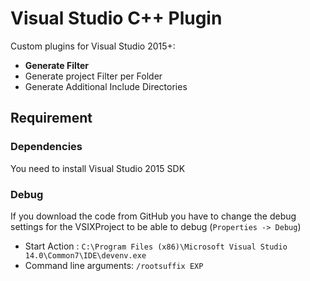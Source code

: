 # Visual Studio C++ Plugin
Custom plugins for Visual Studio 2015+:
- **Generate Filter**
 - Generate project Filter per Folder
 - Generate Additional Include Directories

## Requirement
### Dependencies
You need to install Visual Studio 2015 SDK
### Debug
If you download the code from GitHub you have to change the debug settings for the VSIXProject to be able to debug (```Properties -> Debug```)
- Start Action : ```C:\Program Files (x86)\Microsoft Visual Studio 14.0\Common7\IDE\devenv.exe```
- Command line arguments: ```/rootsuffix EXP```